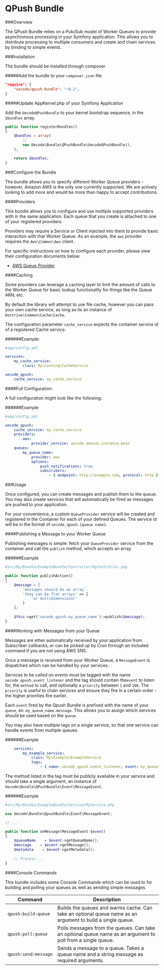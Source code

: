 QPush Bundle
=======================

###Overview

The QPush Bundle relies on a Pub/Sub model of Worker Queues to provide asynchronous
processing in your Symfony application.  This allows you to distribute processing to
multiple consumers and create and chain services by binding to simple events.

###Installation

The bundle should be installed through composer.

#####Add the bundle to your `composer.json` file

```json
"require": {
    "uecode/qpush-bundle": "~0.2",
}
```

#####Update AppKernel.php of your Symfony Application

Add the `UecodeQPushBundle` to your kernel bootstrap sequence, in the `$bundles` array.

```php
public function registerBundles()
{
    $bundles = array(
        // ...
        new Uecode\Bundle\QPushBundle\UecodeQPushBundle(),
    );

    return $bundles;
}
```

###Configure the Bundle

The bundle allows you to specify different Worker Queue providers - however, 
Amazon AWS is the only one currently supported. We are actively looking to add
more and would be more than happy to accept contributions.

####Providers

This bundle allows you to configure and use multiple supported providers with in the same 
application.  Each queue that you create is attached to one of your registered providers.

Providers may require a Service or Client injected into them to provide basic
interaction with that Worker Queue.  As an example, the `aws` provider requires the
`Aws\Common\Aws` client.

For specific instructions on how to configure each provider, please view their configuration
documents below:

 - [AWS Queue Provider](/docs/aws-queue-provider.md)

####Caching

Some providers can leverage a caching layer to limit the amount of calls to the Worker Queue
for basic lookup functionality for things like the Queue ARN, etc.

By default the library will attempt to use file cache, however you can pass your
own cache service, as long as its an instance of `Doctrine\Common\Cache\Cache`.

The configuration parameter `cache_service` expects the container service id of a registered
Cache service.

######Example:
```yaml
#app/config.yml

services:
    my_cache_service:
    	class: My\Caching\CacheService

uecode_qpush:
    cache_service: my_cache_service
```

####Full Configuration:

A full configuration might look like the following:

######Example

```yaml
#app/config.yml

uecode_qpush:
    cache_service: my_cache_service
    providers:
        aws:
        	provider_service: uecode_amazon.instance.main
    queues:
        my_queue_name:
            provider: aws
            options:
                push_notifications: true
                subscribers:
                    - { endpoint: http://example.com, protocol: http }
```

###Usage

Once configured, you can create messages and publish them to the queue.  You may also
create services that will automatically be fired as messages are pushed to your application.

For your convenience, a custom `QueueProvider` service will be created and registered in the Container for
each of your defined Queues. The service id will be in the format of `uecode_qpush.{queue name}`.

####Publishing a Message to your Worker Queue

Publishing messages is simple: fetch your `QueueProvider` service from the container and
call the `publish` method, which accepts an array.

######Example

```php
#src/My/Bundle/ExampleBundle/Controller/MyController.php

public function publishAction()
{
    $message = [ 
        'messages should be an array'.
        'they can be flat arrays' => [
            'or multidimensional'
        ]
    ];
    
    $this->get('uecode_qpush.my_queue_name')->publish($message);
}

```

####Working with Messages from your Queue

Messages are ether automatically received by your application from Subscriber callbacks,
or can be picked up by Cron through an included command if you are not using AWS SNS.

Once a message is received from your Worker Queue, a `MessageEvent` is dispatched which
can be handled by your services.

Services to be called on events must be tagged with the name `uecode_qpush.event_listener` and the tag should 
contain the`event` to listen for, the `method` to call, and optionally a `priority` between `1` and `100`. The
`priority` is useful to chain services and ensure they fire in a certain order - the higher priorities fire earlier.

Each `event` fired by the Qpush Bundle is prefixed with the name of your `queue`, ex: `my_queue_name.message`.
This allows you to assign which services should be used based on the `queue`.

You may also have multiple tags on a single service, so that one service can handle events from multiple queues.

######Example
```yaml
    services:
    	my_example_service:
    		class: My\Example\ExampleService
    		tags:
    			- { name: uecode_qpush.event_listener, event: my_queue_name.message, method: onMessage }
```

The method listed in the tag must be publicly available in your service and should take a single argument,
an instance of `Uecode\Bundle\QPushBundle\Event\MessageEvent`.

######Example
```php
#src/My/Bundle/ExampleBundle/Service/MyService.php

use Uecode\Bundle\QpushBundle\Event\MessageEvent;

// ...

public function onMessage(MessageEvent $event)
{
    $queueName    = $event->getQueueName();
    $message    = $event->getMessage();
    $metadata    = $event->getMetadata();
    
    // Process ...
}
```

####Console Commands

This bundle includes some Console Commands which can be used to for building and polling your queues
as well as sending simple messages.

Command | Description
------- | -----------
`qpush:build:queue` | Builds the queues and warms cache.  Can take an optional queue name as an argument to build a single queue.
`qpush:poll:queue` | Polls messages from the queues.  Can take an optional queue name as an argument to poll from a single queue.
`qpush:send:message` | Sends a message to a queue. Takes a queue name and a string message as required arguments.
